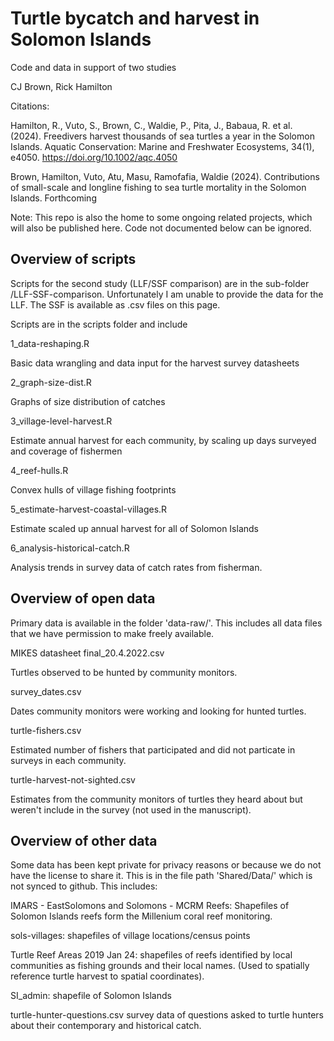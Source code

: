 # Turtle bycatch and harvest in Solomon Islands

Code and data in support of two studies

CJ Brown, Rick Hamilton

Citations: 

 Hamilton, R., Vuto, S., Brown, C., Waldie, P., Pita, J., Babaua, R. et al. (2024). Freedivers harvest thousands of sea turtles a year in the Solomon Islands. Aquatic Conservation: Marine and Freshwater Ecosystems, 34(1), e4050. https://doi.org/10.1002/aqc.4050 

 Brown, Hamilton, Vuto, Atu, Masu, Ramofafia, Waldie (2024). Contributions of small-scale and longline fishing to sea turtle mortality in the Solomon Islands. Forthcoming


Note: This repo is also the home to some ongoing related projects, which will also be published here. Code not documented below can be ignored. 

## Overview of scripts

Scripts for the second study (LLF/SSF comparison) are in the sub-folder /LLF-SSF-comparison. Unfortunately I am unable to provide the data for the LLF. The SSF is available as .csv files on this page. 


Scripts are in the scripts folder and include

1_data-reshaping.R  

Basic data wrangling and data input for the harvest survey datasheets

2_graph-size-dist.R  

Graphs of size distribution of catches

3_village-level-harvest.R  

Estimate annual harvest for each community, by scaling up days surveyed and coverage of fishermen

4_reef-hulls.R  

Convex hulls of village fishing footprints

5_estimate-harvest-coastal-villages.R  

Estimate scaled up annual harvest for all of Solomon Islands

6_analysis-historical-catch.R

Analysis trends in survey data of catch rates from fisherman.

## Overview of open data  

Primary data is available in the folder 'data-raw/'. This includes all data files that we have permission to make freely available.

MIKES datasheet final_20.4.2022.csv  

Turtles observed to be hunted by community monitors.

survey_dates.csv  

Dates community monitors were working and looking for hunted turtles.

turtle-fishers.csv  

Estimated number of fishers that participated and did not particate in surveys in each community.  

turtle-harvest-not-sighted.csv  

Estimates from the community monitors of turtles they heard about but weren't include in the survey (not used in the manuscript).

## Overview of other data  

Some data has been kept private for privacy reasons or because we do not have the license to share it. This is in the file path 'Shared/Data/' which is not synced to github. This includes:

IMARS - EastSolomons and Solomons - MCRM Reefs: Shapefiles of Solomon Islands reefs form the Millenium coral reef monitoring.

sols-villages: shapefiles of village locations/census points

Turtle Reef Areas 2019 Jan 24: shapefiles of reefs identified by local communities as fishing grounds and their local names. (Used to spatially reference turtle harvest to spatial coordinates).

SI_admin: shapefile of Solomon Islands

turtle-hunter-questions.csv survey data of questions asked to turtle hunters about their contemporary and historical catch.
